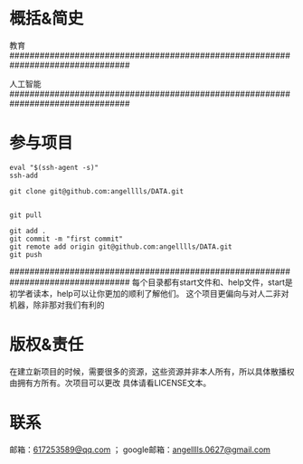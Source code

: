 概括&简史
===========



教育
################################################################################

人工智能
################################################################################




参与项目
===========
	eval "$(ssh-agent -s)"
	ssh-add
	
	git clone git@github.com:angelllls/DATA.git


	git pull
	
	git add .
	git commit -m "first commit"
	git remote add origin git@github.com:angelllls/DATA.git
	git push



################################################################################
每个目录都有start文件和、help文件，start是初学者读本，help可以让你更加的顺利了解他们。
这个项目更偏向与对人二非对机器，除非那对我们有利的











版权&责任
===========
在建立新项目的时候，需要很多的资源，这些资源并非本人所有，所以具体散播权由拥有方所有。次项目可以更改
具体请看LICENSE文本。

联系
===========
邮箱：617253589@qq.com ；
google邮箱：angelllls.0627@gmail.com


